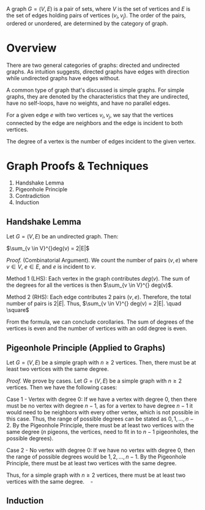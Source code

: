 A graph $G = (V,E)$ is a pair of sets, where $V$ is the set of vertices and $E$ is the set of edges holding pairs of vertices $(v_i, v_j)$. The order of the pairs, ordered or unordered, are determined by the category of graph.

# Overview
There are two general categories of graphs: directed and undirected graphs. As intuition suggests, directed graphs have edges with direction while undirected graphs have edges without.

A common type of graph that's discussed is simple graphs. For simple graphs, they are denoted by the characteristics that they are undirected, have no self-loops, have no weights, and have no parallel edges.

For a given edge $e$ with two vertices $v_i, v_j$, we say that the vertices connected by the edge are neighbors and the edge is incident to both vertices.

The degree of a vertex is the number of edges incident to the given vertex.

# Graph Proofs & Techniques
1) Handshake Lemma
2) Pigeonhole Principle
3) Contradiction
4) Induction

## Handshake Lemma
Let $G = (V, E)$ be an undirected graph. Then:

$\sum_{v \in V}^{}deg(v) = 2|E|$

*Proof.* (Combinatorial Argument). We count the number of pairs $(v,e)$ where $v \in V$, $e \in E$, and $e$ is incident to $v$.

Method 1 (LHS): Each vertex in the graph contributes $deg(v)$. The sum of the degrees for all the vertices is then $\sum_{v \in V}^{} deg(v)$. 

Method 2 (RHS): Each edge contributes 2 pairs $(v,e)$. Therefore, the total number of pairs is $2|E|$. Thus, $\sum_{v \in V}^{} deg(v) = 2|E|. \quad \square$  

From the formula, we can conclude corollaries. The sum of degrees of the vertices is even and the number of vertices with an odd degree is even.

## Pigeonhole Principle (Applied to Graphs)
Let $G = (V, E)$ be a simple graph with $n \geq 2$ vertices. Then, there must be at least two vertices with the same degree. 

*Proof.* We prove by cases. Let $G = (V,E)$ be a simple graph with $n \geq 2$ vertices. Then we have the following cases:

Case 1 - Vertex with degree 0: If we have a vertex with degree 0, then there must be no vertex with degree $n-1$, as for a vertex to have degree $n-1$ it would need to be neighbors with every other vertex, which is not possible in this case. Thus, the range of possible degrees can be stated as $0,1,...,n-2$. By the Pigeonhole Principle, there must be at least two vertices with the same degree ($n$ pigeons, the vertices, need to fit in to $n-1$ pigeonholes, the possible degrees).

Case 2 - No vertex with degree 0:  If we have no vertex with degree 0, then the range of possible degrees would be $1, 2,...,n-1$. By the Pigeonhole Principle, there must be at least two vertices with the same degree.

Thus, for a simple graph with $n \geq 2$ vertices, there must be at least two vertices with the same degree.$\quad \square$

## Induction

